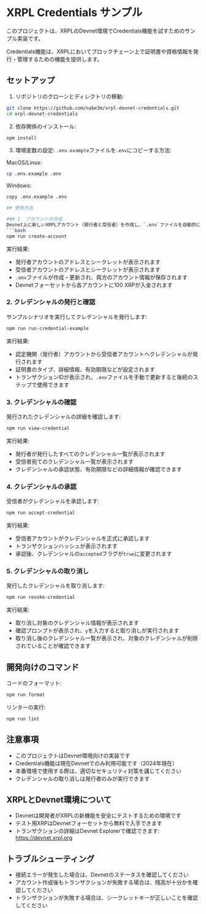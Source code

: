 # XRPL Credentials サンプル

このプロジェクトは、XRPLのDevnet環境でCredentials機能を試すためのサンプル実装です。

Credentials機能は、XRPLにおいてブロックチェーン上で証明書や資格情報を発行・管理するための機能を提供します。

## セットアップ

1. リポジトリのクローンとディレクトリの移動:
```bash
git clone https://github.com/nabe3m/xrpl-devnet-credentials.git
cd xrpl-devnet-credentials
```

2. 依存関係のインストール:
```bash
npm install
```

3. 環境変数の設定:
`.env.example`ファイルを`.env`にコピーする方法:

MacOS/Linux:
```bash
cp .env.example .env
```

Windows:
```bash
copy .env.example .env

## 使用方法

### 1. アカウントの作成
Devnet上に新しいXRPLアカウント（発行者と受信者）を作成し、`.env`ファイルを自動的に更新します:
```bash
npm run create-account
```

実行結果:
- 発行者アカウントのアドレスとシークレットが表示されます
- 受信者アカウントのアドレスとシークレットが表示されます
- `.env`ファイルが作成・更新され、両方のアカウント情報が保存されます
- Devnetフォーセットから各アカウントに100 XRPが入金されます

### 2. クレデンシャルの発行と確認
サンプルシナリオを実行してクレデンシャルを発行します:
```bash
npm run run-credential-example
```

実行結果:
- 認定機関（発行者）アカウントから受信者アカウントへクレデンシャルが発行されます
- 証明書のタイプ、詳細情報、有効期限などが設定されます
- トランザクションIDが表示され、`.env`ファイルを手動で更新すると後続のステップで使用できます

### 3. クレデンシャルの確認
発行されたクレデンシャルの詳細を確認します:
```bash
npm run view-credential
```

実行結果:
- 発行者が発行したすべてのクレデンシャル一覧が表示されます
- 受信者宛てのクレデンシャル一覧が表示されます
- クレデンシャルの承認状態、有効期限などの詳細情報が確認できます

### 4. クレデンシャルの承認
受信者がクレデンシャルを承認します:
```bash
npm run accept-credential
```

実行結果:
- 受信者アカウントがクレデンシャルを正式に承認します
- トランザクションハッシュが表示されます
- 承認後、クレデンシャルの`accepted`フラグが`true`に変更されます

### 5. クレデンシャルの取り消し
発行したクレデンシャルを取り消します:
```bash
npm run revoke-credential
```

実行結果:
- 取り消し対象のクレデンシャル情報が表示されます
- 確認プロンプトが表示され、`y`を入力すると取り消しが実行されます
- 取り消し後のクレデンシャル一覧が表示され、対象のクレデンシャルが削除されていることが確認できます

## 開発向けのコマンド

コードのフォーマット:
```bash
npm run format
```

リンターの実行:
```bash
npm run lint
```

## 注意事項

- このプロジェクトはDevnet環境向けの実装です
- Credentials機能は現在Devnetでのみ利用可能です（2024年現在）
- 本番環境で使用する際は、適切なセキュリティ対策を講じてください
- クレデンシャルの取り消しは発行者のみが実行できます

## XRPLとDevnet環境について

- Devnetは開発者がXRPLの新機能を安全にテストするための環境です
- テスト用XRPはDevnetフォーセットから無料で入手できます
- トランザクションの詳細はDevnet Explorerで確認できます: https://devnet.xrpl.org

## トラブルシューティング

- 接続エラーが発生した場合は、Devnetのステータスを確認してください
- アカウント作成後もトランザクションが失敗する場合は、残高が十分かを確認してください
- トランザクションが失敗する場合は、シークレットキーが正しいことを確認してください 
